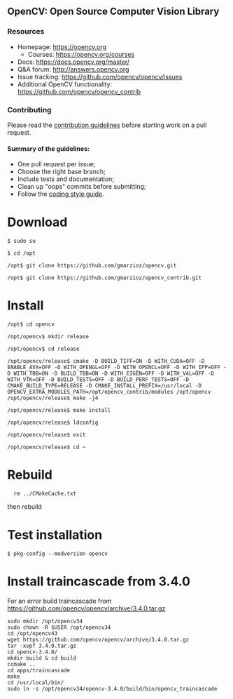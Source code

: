 ## OpenCV: Open Source Computer Vision Library

### Resources

* Homepage: <https://opencv.org>
  * Courses: <https://opencv.org/courses>
* Docs: <https://docs.opencv.org/master/>
* Q&A forum: <http://answers.opencv.org>
* Issue tracking: <https://github.com/opencv/opencv/issues>
* Additional OpenCV functionality: <https://github.com/opencv/opencv_contrib> 


### Contributing

Please read the [contribution guidelines](https://github.com/opencv/opencv/wiki/How_to_contribute) before starting work on a pull request.

#### Summary of the guidelines:

* One pull request per issue;
* Choose the right base branch;
* Include tests and documentation;
* Clean up "oops" commits before submitting;
* Follow the [coding style guide](https://github.com/opencv/opencv/wiki/Coding_Style_Guide).

# Download
	
	$ sudo su
 
	$ cd /opt
 
	/opt$ git clone https://github.com/gmarzioz/opencv.git
 
	/opt$ git clone https://github.com/gmarzioz/opencv_contrib.git
	
# Install

	/opt$ cd opencv
 
	/opt/opencv$ mkdir release
 
	/opt/opencv$ cd release

	/opt/opencv/release$ cmake -D BUILD_TIFF=ON -D WITH_CUDA=OFF -D ENABLE_AVX=OFF -D WITH_OPENGL=OFF -D WITH_OPENCL=OFF -D WITH_IPP=OFF -D WITH_TBB=ON -D BUILD_TBB=ON -D WITH_EIGEN=OFF -D WITH_V4L=OFF -D WITH_VTK=OFF -D BUILD_TESTS=OFF -D BUILD_PERF_TESTS=OFF -D CMAKE_BUILD_TYPE=RELEASE -D CMAKE_INSTALL_PREFIX=/usr/local -D OPENCV_EXTRA_MODULES_PATH=/opt/opencv_contrib/modules /opt/opencv
	/opt/opencv/release$ make -j4

	/opt/opencv/release$ make install

	/opt/opencv/release$ ldconfig
 
	/opt/opencv/release$ exit

	/opt/opencv/release$ cd ~
  
  # Rebuild
  
      rm ../CMakeCache.txt
      
 then rebuild
  
  # Test installation
    $ pkg-config --modversion opencv
    
  # Install traincascade from 3.4.0
  For an error build traincascade from https://github.com/opencv/opencv/archive/3.4.0.tar.gz
  
	sudo mkdir /opt/opencv34
	sudo chown -R $USER /opt/opencv34
	cd /opt/opencv43
	wget https://github.com/opencv/opencv/archive/3.4.0.tar.gz
	tar -xvpf 3.4.0.tar.gz
	cd opencv-3.4.0/
	mkdir build & cd build
	ccmake ..
	cd apps/traincascade
	make
	cd /usr/local/bin/
	sudo ln -s /opt/opencv34/opencv-3.4.0/build/bin/opencv_traincascade
